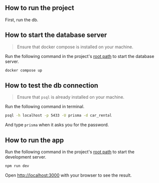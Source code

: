 ## How to run the project

First, run the db.

## How to start the database server

> Ensure that docker compose is installed on your machine.

Run the following command in the project's [root path](./) to start the database server.
```bash
docker compose up
```
## How to test the db connection

> Ensure that `psql` is already installed on your machine.

Run the following command in terminal.
```bash
psql -h localhost -p 5433 -U prisma -d car_rental
```
And type `prisma` when it asks you for the password.

## How to run the app

Run the following command in the project's [root path](./) to start the development server.
```bash
npm run dev
```

Open [http://localhost:3000](http://localhost:3000) with your browser to see the result.